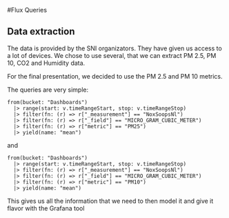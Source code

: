 #Flux Queries 

## Data extraction

The data is provided by the SNI organizators. They have given us access to a lot of devices. We chose to use several, that we can extract PM 2.5, PM 10, CO2 and Humidity data. 

For the final presentation, we decided to use the PM 2.5 and PM 10 metrics. 

The queries are very simple: 


```
from(bucket: "Dashboards")
  |> range(start: v.timeRangeStart, stop: v.timeRangeStop)
  |> filter(fn: (r) => r["_measurement"] == "NoxSoopsNl")
  |> filter(fn: (r) => r["_field"] == "MICRO_GRAM_CUBIC_METER")
  |> filter(fn: (r) => r["metric"] == "PM25")
  |> yield(name: "mean")
```

and

```
from(bucket: "Dashboards")
  |> range(start: v.timeRangeStart, stop: v.timeRangeStop)
  |> filter(fn: (r) => r["_measurement"] == "NoxSoopsNl")
  |> filter(fn: (r) => r["_field"] == "MICRO_GRAM_CUBIC_METER")
  |> filter(fn: (r) => r["metric"] == "PM10")
  |> yield(name: "mean")
```

This gives us all the information that we need to then model it and give it flavor with the Grafana tool 